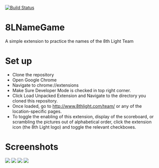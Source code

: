 [![Build Status](https://travis-ci.org/tommcgee/8LNameGame.svg?branch=master)](https://travis-ci.org/tommcgee/8LNameGame)

# 8LNameGame
A simple extension to practice the names of the 8th Light Team

# Set up
* Clone the repository
* Open Google Chrome
* Navigate to chrome://extensions
* Make Sure Developer Mode is checked in top right corner.
* Click Load Unpacked Extension and Navigate to the directory you cloned this repository.
* Once loaded, go to http://www.8thlight.com/team/ or any of the location-specific pages.
* To toggle the enabling of this extension, display of the scoreboard, or scrambling the pictures out of alphabetical order, click the extension icon (the 8th Light logo) and toggle the relevant checkboxes.


# Screenshots
<img src="https://i.gyazo.com/38fc315651544d3fd2dac40a5cd5290a.jpg">
<img src="https://i.gyazo.com/b298a299b21fcf3edb37c5dbed09219b.gif">
<img src="https://i.gyazo.com/ca3b1bf69e636d1f3d57a3bbb6d9730d.gif">
<img src="https://i.gyazo.com/83bd01c80e20d150440fb51f4b4b1003.gif">

